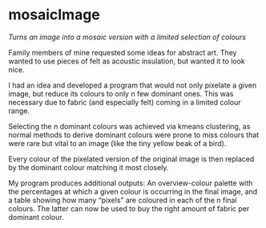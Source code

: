 # mosaicImage
*Turns an image into a mosaic version with a limited selection of colours*

Family members of mine requested some ideas for abstract art. They wanted to use pieces of felt as acoustic insulation, but wanted it to look nice. 

I had an idea and developed a program that would not only pixelate a given image, but reduce its colours to only n few dominant ones. This was necessary due to fabric (and especially felt) coming in a limited colour range. 

Selecting the n dominant colours was achieved via kmeans clustering, as normal methods to derive dominant colours were prone to miss colours that were rare but vital to an image (like the tiny yellow beak of a bird). 

Every colour of the pixelated version of the original image is then replaced by the dominant colour matching it most closely. 

My program produces additional outputs: An overview-colour palette with the percentages at which a given colour is occurring in the final image, and a table showing how many “pixels” are coloured in each of the n final colours. The latter can now be used to buy the right amount of fabric per dominant colour.
